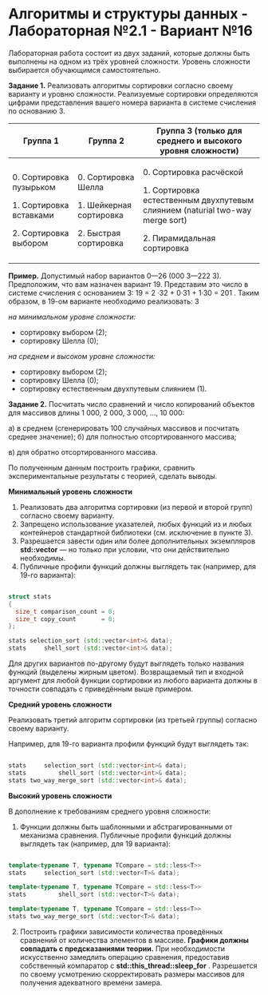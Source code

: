 # Алгоритмы и структуры данных - Лабораторная №2.1 - Вариант №16

Лабораторная работа состоит из двух заданий, которые должны быть выполнены на одном из трёх уровней сложности. Уровень сложности выбирается обучающимся самостоятельно.

**Задание 1.** Реализовать  алгоритмы  сортировки  согласно  своему  варианту  и  уровню сложности. Реализуемые сортировки определяются цифрами представления вашего номера варианта в системе счисления по основанию 3.


|**Группа 1**|**Группа 2**|**Группа 3 (только для среднего и высокого уровня сложности)**|
| - | - | - |
|<p>0. Сортировка пузырьком</p><p>1. Сортировка вставками</p><p>2. Сортировка выбором</p>|<p>0. Сортировка Шелла</p><p>1. Шейкерная сортировка</p><p>2. Быстрая сортировка</p>|<p>0. Сортировка расчёской</p><p>1. Сортировка естественным двухпутевым слиянием (naturial two-way merge sort)</p><p>2. Пирамидальная сортировка</p>|

**Пример.** Допустимый набор вариантов 0—26 (000 3—222 3). Предположим, что вам назначен вариант 19. Представим это число в системе счисления с основанием 3: 19 = 2 ·32 + 0·31 + 1·30 = 201 . Таким образом, в 19-ом варианте необходимо реализовать: 3

*на минимальном уровне сложности:*

- сортировку выбором (2);
- сортировку Шелла (0);

*на среднем и высоком уровне сложности:*

- сортировку выбором (2);
- сортировку Шелла (0);
- сортировку естественным двухпутевым слиянием (1).

**Задание 2.** Посчитать число сравнений и число копирований объектов для массивов длины 1 000, 2 000, 3 000, …, 10 000:

а) в среднем (сгенерировать 100 случайных массивов и посчитать среднее значение); б) для полностью отсортированного массива;

в) для обратно отсортированного массива.

По полученным данным построить графики, сравнить экспериментальные результаты с теорией, сделать выводы.

**Минимальный уровень сложности**

1. Реализовать два алгоритма сортировки (из первой и второй групп) согласно своему варианту.
1. Запрещено  использование  указателей,  любых  функций  из  **<algorithm>**  и  любых контейнеров стандартной библиотеки (см. исключение в пункте 3).
1. Разрешается завести один или более дополнительных экземпляров  **std::vector<int>** — но только при условии, что они действительно необходимы.
4. Публичные профили функций должны выглядеть так (например, для 19-го варианта):

```cpp

struct stats 
{
  size_t comparison_count = 0;
  size_t copy_count       = 0; 
};

stats selection_sort (std::vector<int>& data); 
stats     shell_sort (std::vector<int>& data);

```

Для других вариантов по-другому будут выглядеть  только названия  функций (выделены жирным цветом). Возвращаемый тип и входной аргумент для любой функции сортировки из любого варианта должны в точности совпадать с приведённым выше примером.

**Средний уровень сложности**

Реализовать третий алгоритм сортировки (из третьей группы) согласно своему варианту.

Например, для 19-го варианта профили функций будут выглядеть так: 

```cpp

stats     selection_sort (std::vector<int>& data);
stats         shell_sort (std::vector<int>& data); 
stats two_way_merge_sort (std::vector<int>& data);

```

**Высокий уровень сложности**

В дополнение к требованиям среднего уровня сложности:

1. Функции  должны  быть  шаблонными  и  абстрагированными  от  механизма  сравнения. Публичные профили функций должны выглядеть так (например, для 19 варианта):

```cpp

template<typename T, typename TCompare = std::less<T>>
stats     selection_sort (std::vector<T>& data);

template<typename T, typename TCompare = std::less<T>>
stats         shell_sort (std::vector<T>& data);

template<typename T, typename TCompare = std::less<T>>
stats two_way_merge_sort (std::vector<T>& data);

```

2. Построить  графики  зависимости  количества  проведённых  сравнений  от  количества элементов  в  массиве.  **Графики  должны  совпадать  с  предсказаниями  теории.**  При необходимости искусственно замедлить операцию сравнения, предоставив собственный компаратор  с  **std::this\_thread::sleep\_for** .  Разрешается  по  своему  усмотрению скорректировать размеры массивов для получения адекватного времени замера.
